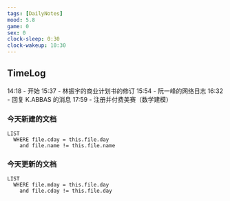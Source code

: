 ```yaml
---
tags: [DailyNotes]
mood: 5.8
game: 0
sex: 0
clock-sleep: 0:30
clock-wakeup: 10:30
---
```


## TimeLog

14:18 - 开始
15:37 - 林振宇的商业计划书的修订
15:54 - 阮一峰的网络日志
16:32 - 回复 K.ABBAS 的消息
17:59 - 注册并付费美赛（数学建模）

### 今天新建的文档
```dataview
LIST 
  WHERE file.cday = this.file.day
    and file.name != this.file.name
```

### 今天更新的文档
```dataview
LIST
  WHERE file.mday = this.file.day
    and file.cday != this.file.day
```
